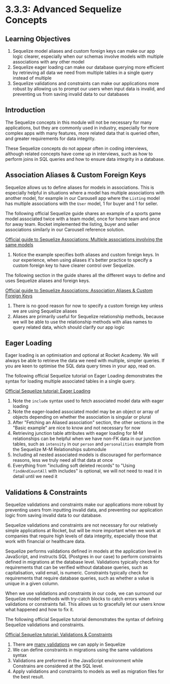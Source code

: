 # 3.3.3: Advanced Sequelize Concepts

## Learning Objectives

1. Sequelize model aliases and custom foreign keys can make our app logic clearer, especially when our schemas involve models with multiple associations with any other model
2. Sequelize eager loading can make our database querying more efficient by retrieving all data we need from multiple tables in a single query instead of multiple
3. Sequelize validations and constraints can make our applications more robust by allowing us to prompt our users when input data is invalid, and preventing us from saving invalid data to our databases

## Introduction

The Sequelize concepts in this module will not be necessary for many applications, but they are commonly used in industry, especially for more complex apps with many features, more related data that is queried often, and greater requirements for data integrity.

These Sequelize concepts do not appear often in coding interviews, although related concepts have come up in interviews, such as how to perform joins in SQL queries and how to ensure data integrity in a database.

## Association Aliases & Custom Foreign Keys

Sequelize allows us to define aliases for models in associations. This is especially helpful in situations where a model has multiple associations with another model, for example in our Carousell app where the `Listing` model has multiple associations with the `User` model, 1 for buyer and 1 for seller.

The following official Sequelize guide shares an example of a sports game model associated twice with a team model, once for home team and once for away team. Rocket implemented the listing, buyer and seller associations similarly in our Carousell reference solution.

[Official guide to Sequelize Associations: Multiple associations involving the same models](https://sequelize.org/docs/v6/core-concepts/assocs/#multiple-associations-involving-the-same-models)

1. Notice the example specifies both aliases and custom foreign keys. In our experience, when using aliases it's better practice to specify a custom foreign key to have clearer control over Sequelize.

The following section in the guide shares all the different ways to define and uses Sequelize aliases and foreign keys.

[Official guide to Sequelize Associations: Association Aliases & Custom Foreign Keys](https://sequelize.org/docs/v6/core-concepts/assocs/#association-aliases--custom-foreign-keys)

1. There is no good reason for now to specify a custom foreign key unless we are using Sequelize aliases
2. Aliases are primarily useful for Sequelize relationship methods, because we will be able to use the relationship methods with alias names to query related data, which should clarify our app logic

## Eager Loading

Eager loading is an optimisation and optional at Rocket Academy. We will always be able to retrieve the data we need with multiple, simpler queries. If you are keen to optimise the SQL data query times in your app, read on.

The following official Sequelize tutorial on Eager Loading demonstrates the syntax for loading multiple associated tables in a single query.

[Official Sequelize tutorial: Eager Loading](https://sequelize.org/docs/v6/advanced-association-concepts/eager-loading/)

1. Note the `include` syntax used to fetch associated model data with eager loading
2. Note the eager-loaded associated model may be an object or array of objects depending on whether the association is singular or plural
3. After "Fetching an Aliased association" section, the other sections in the "Basic example" are nice to know and not necessary for now
4. Retrieving junction table attributes with eager loading for M-M relationships can be helpful when we have non-FK data in our junction tables, such as `intensity` in our `person` and `personalities` example from the Sequelize M-M Relationships submodule
5. Including all nested associated models is discouraged for performance reasons, less we truly need all that data at once
6. Everything from "including soft deleted records" to "Using `findAndCountAll` with includes" is optional, we will not need to read it in detail until we need it

## Validations & Constraints

Sequelize validations and constraints make our applications more robust by preventing users from inputting invalid data, and preventing our application logic from saving invalid data to our database.

Sequelize validations and constraints are not necessary for our relatively simple applications at Rocket, but will be more important when we work at companies that require high levels of data integrity, especially those that work with financial or healthcare data.

Sequelize performs validations defined in models at the application level in JavaScript, and instructs SQL (Postgres in our case) to perform constraints defined in migrations at the database level. Validations typically check for requirements that can be verified without database queries, such as capitalisation, valid email, is numeric. Constraints typically check for requirements that require database queries, such as whether a value is unique in a given column.

When we use validations and constraints in our code, we can surround our Sequelize model methods with try-catch blocks to catch errors when validations or constraints fail. This allows us to gracefully let our users know what happened and how to fix it.

The following official Sequelize tutorial demonstrates the syntax of defining Sequelize validations and constraints.

[Official Sequelize tutorial: Validations & Constraints](https://sequelize.org/docs/v6/core-concepts/validations-and-constraints/)

1. There are [many validations](https://sequelize.org/docs/v6/core-concepts/validations-and-constraints/#per-attribute-validations) we can apply in Sequelize
2. We can define constraints in migrations using the same validations syntax
3. Validations are preformed in the JavaScript environment while Constrains are considered at the SQL level.&#x20;
4. Apply validations and constraints to models as well as migration files for the best result.

